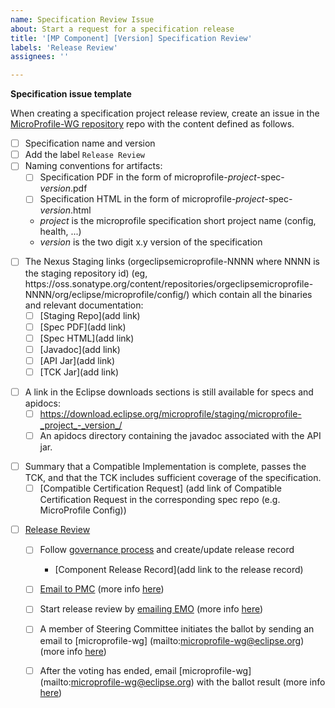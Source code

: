 ```yaml
---
name: Specification Review Issue
about: Start a request for a specification release
title: '[MP Component] [Version] Specification Review'
labels: 'Release Review'
assignees: ''

---
```


**Specification issue template**

When creating a specification project release review, create an issue in the [MicroProfile-WG repository](https://github.com/microprofile/microprofile-wg) repo with the content defined as follows.
- [ ] Specification name and version
- [ ] Add the label `Release Review`
- [ ] Naming conventions for artifacts:
   - [ ] Specification PDF in the form of microprofile-_project_-spec-_version_.pdf
   - [ ] Specification HTML in the form of microprofile-_project_-spec-_version_.html
   - _project_ is the microprofile specification short project name (config, health, ...)
   - _version_ is the two digit x.y version of the specification
<p>

- [ ] The Nexus Staging links (orgeclipsemicroprofile-NNNN where NNNN is the staging repository id) (eg, https://<i></i>oss.sonatype.org/content/repositories/orgeclipsemicroprofile-NNNN/org/eclipse/microprofile/config/) which contain all the binaries and relevant documentation:
   - [ ] [Staging Repo](add link)
   - [ ] [Spec PDF](add link)
   - [ ] [Spec HTML](add link)
   - [ ] [Javadoc](add link)
   - [ ] [API Jar](add link)
   - [ ] [TCK Jar](add link)
<p>

- [ ] A link in the Eclipse downloads sections is still available for specs and apidocs:
   - [ ] https://download.eclipse.org/microprofile/staging/microprofile-_project_-_version_/
   - [ ] An apidocs directory containing the javadoc associated with the API jar.
<p>

- [ ] Summary that a Compatible Implementation is complete, passes the TCK, and that the TCK includes sufficient coverage of the specification.
     - [ ] [Compatible Certification Request] (add link of Compatible Certification Request in the corresponding spec repo (e.g. MicroProfile Config))
<p>

- [ ] [Release Review](https://www.eclipse.org/projects/handbook/#release-review)
  - [ ] Follow [governance process](https://projects.eclipse.org/projects/technology.microprofile/governance) and create/update release record
    - [Component Release Record](add link to the release record)
  - [ ] [Email to PMC](mailto:technology-pmc@eclipse.org) (more info [here](https://docs.google.com/document/d/1DFuh3rINWAZQpHpXnB_QM02tAXlI4KwbLjVBk9rX9HA/edit))
  - [ ] Start release review by [emailing EMO](mailto:EMO@eclipse-foundation.org) (more info [here](https://docs.google.com/document/d/1euy5ezuSpa6Xn4qV7MTXCWCMJIn16GYiiO-U7H6R-1w/edit)) 
  - [ ] A member of Steering Committee initiates the ballot by sending an email to [microprofile-wg] (mailto:microprofile-wg@eclipse.org) (more info [here](https://docs.google.com/document/d/1ivzeL4mdqZPwyQR6e5GtCv81F_ZfLOpsg8FaZUoDDuc/edit#heading=h.6e35ro9vzyji))
   - [ ] After the voting has ended, email [microprofile-wg] (mailto:microprofile-wg@eclipse.org) with the ballot result (more info [here](https://docs.google.com/document/d/1wISp-yRzQZNOHULNekxxg1U18be3v-3CRUswklcpmr8/edit))
  